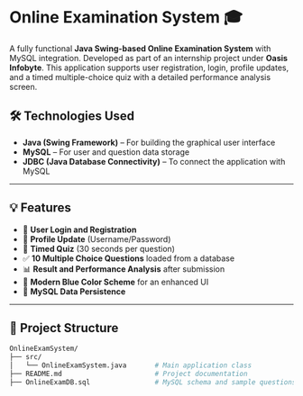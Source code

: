 # Online Examination System 🎓

A fully functional **Java Swing-based Online Examination System** with MySQL integration. Developed as part of an internship project under **Oasis Infobyte**. This application supports user registration, login, profile updates, and a timed multiple-choice quiz with a detailed performance analysis screen.

## 🛠️ Technologies Used

- **Java (Swing Framework)** – For building the graphical user interface
- **MySQL** – For user and question data storage
- **JDBC (Java Database Connectivity)** – To connect the application with MySQL

---

## 💡 Features

- 🔐 **User Login and Registration**
- 👤 **Profile Update** (Username/Password)
- 📝 **Timed Quiz** (30 seconds per question)
- ✅ **10 Multiple Choice Questions** loaded from a database
- 📊 **Result and Performance Analysis** after submission
- 🌈 **Modern Blue Color Scheme** for an enhanced UI
- 💾 **MySQL Data Persistence**

---

## 📂 Project Structure

```bash
OnlineExamSystem/
├── src/
│   └── OnlineExamSystem.java       # Main application class
├── README.md                       # Project documentation
├── OnlineExamDB.sql                # MySQL schema and sample questions

